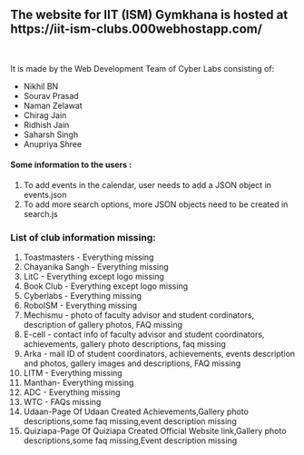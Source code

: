 <h2>The website for IIT (ISM) Gymkhana is hosted at <br> https://iit-ism-clubs.000webhostapp.com/ </h2>
<br>
<p>
  It is made by the Web Development Team of Cyber Labs consisting of: <br>
  <ul>
   <li> Nikhil BN</li>
   <li>Sourav Prasad</li>
   <li>Naman Zelawat</li>
   <li>Chirag Jain</li>
   <li>Ridhish Jain</li>
   <li>Saharsh Singh</li>
   <li>Anupriya Shree</li>
    </ul>
    
 </p>
 <p> <h4> Some information to the users : <br> </h4>
 <ol>
  <li> To add events in the calendar, user needs to add a JSON object in events.json </li>
  <li> To add more search options, more JSON objects need to be created in search.js </li>
  </ol>
  </p>
  <p> <h3>List of club information missing: <br> </h3>
  <ol>
  
<li>Toastmasters - Everything missing</li>
<li>Chayanika Sangh - Everything missing</li>
<li>LitC - Everything except logo missing</li>
<li>Book Club - Everything except logo missing</li>
<li>Cyberlabs - Everything missing</li>
<li>RoboISM - Everything missing</li>
<li>Mechismu - photo of faculty advisor and student cordinators, description of gallery photos, FAQ missing</li>
<li>E-cell - contact info of faculty advisor and student coordinators, achievements, gallery photo descriptions, faq missing</li>
<li>Arka - mail ID of student coordinators, achievements, events description and photos, gallery images and descriptions, FAQ missing</li>
<li>LITM - Everything missing</li>
<li>Manthan- Everything missing</li>
<li>ADC - Everything missing</li>
<li>WTC - FAQs missing</li>
<li>Udaan-Page Of Udaan Created Achievements,Gallery photo descriptions,some faq missing,event description missing</li>
<li>Quiziapa-Page Of Quiziapa Created Official Website link,Gallery photo descriptions,some faq missing,Event description missing</li>
